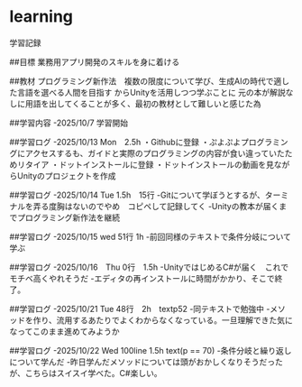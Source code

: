 # learning
学習記録

##目標
業務用アプリ開発のスキルを身に着ける

##教材
プログラミング新作法　複数の限度について学び、生成AIの時代で適した言語を選べる人間を目指す
からUnityを活用しつつ学ぶことに
元の本が解説なしに用語を出してくることが多く、最初の教材として難しいと感じた為


##学習内容
-2025/10/7 学習開始

##学習ログ
-2025/10/13 Mon　2.5h
・Githubに登録
・ぷよぷよプログラミングにアクセスするも、ガイドと実際のプログラミングの内容が食い違っていたためリタイア
・ドットインストールに登録
・ドットインストールの動画を見ながらUnityのプロジェクトを作成

##学習ログ
-2025/10/14 Tue 1.5h　15行
-Gitについて学ぼうとするが、ターミナルを弄る度胸はないのでやめ　コピペして記録してく
-Unityの教本が届くまでプログラミング新作法を継続

##学習ログ
-2025/10/15 wed 51行 1h
-前回同様のテキストで条件分岐について学ぶ

##学習ログ
-2025/10/16　Thu 0行　1.5h
-UnityではじめるC#が届く　これでモチベ高くやれそうだ
-エディタの再インストールに時間がかかり、そこで終了。

##学習ログ
-2025/10/21 Tue 48行　2h　textp52
-同テキストで勉強中
-メソッドを作り、流用するあたりでよくわからなくなっている。一旦理解できた気になってこのまま進めてみようか

##学習ログ
-2025/10/22 Wed 100line 1.5h text(p == 70)
-条件分岐と繰り返しについて学んだ
-昨日学んだメソッドについては頭がおかしくなりそうだったが、こちらはスイスイ学べた。C#楽しい。
